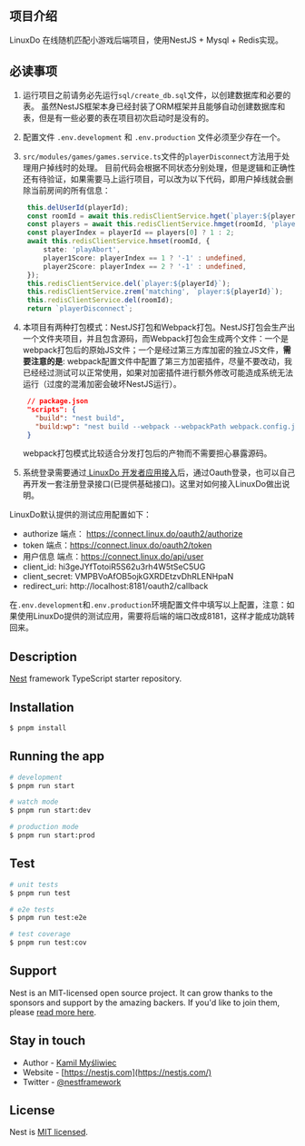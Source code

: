 ## 项目介绍
LinuxDo 在线随机匹配小游戏后端项目，使用NestJS + Mysql + Redis实现。

## 必读事项
1. 运行项目之前请务必先运行`sql/create_db.sql`文件，以创建数据库和必要的表。
   虽然NestJS框架本身已经封装了ORM框架并且能够自动创建数据库和表，但是有一些必要的表在项目初次启动时是没有的。
2. 配置文件 `.env.development` 和 `.env.production` 文件必须至少存在一个。
3. `src/modules/games/games.service.ts`文件的`playerDisconnect`方法用于处理用户掉线时的处理。
   目前代码会根据不同状态分别处理，但是逻辑和正确性还有待验证，如果需要马上运行项目，可以改为以下代码，即用户掉线就会删除当前房间的所有信息：
   ```ts
    this.delUserId(playerId);
    const roomId = await this.redisClientService.hget(`player:${playerId}`, 'roomId');
    const players = await this.redisClientService.hmget(roomId, 'player1', 'player2');
    const playerIndex = playerId == players[0] ? 1 : 2;
    await this.redisClientService.hmset(roomId, {
        state: 'playAbort',
        player1Score: playerIndex == 1 ? '-1' : undefined,
        player2Score: playerIndex == 2 ? '-1' : undefined,
    });
    this.redisClientService.del(`player:${playerId}`);
    this.redisClientService.zrem('matching', `player:${playerId}`);
    this.redisClientService.del(roomId);
    return `playerDisconnect`;
   ```
4. 本项目有两种打包模式：NestJS打包和Webpack打包。NestJS打包会生产出一个文件夹项目，并且包含源码，而Webpack打包会生成两个文件：一个是webpack打包后的原始JS文件；一个是经过第三方库加密的独立JS文件，**需要注意的是**: webpack配置文件中配置了第三方加密插件，尽量不要改动，我已经经过测试可以正常使用，如果对加密插件进行额外修改可能造成系统无法运行（过度的混淆加密会破坏NestJS运行）。
   ```json
    // package.json
    "scripts": {
      "build": "nest build",
      "build:wp": "nest build --webpack --webpackPath webpack.config.js",
    }
   ```

   webpack打包模式比较适合分发打包后的产物而不需要担心暴露源码。

5. 系统登录需要通过[ LinuxDo 开发者应用接入](https://connect.linux.do)后，通过Oauth登录，也可以自己再开发一套注册登录接口(已提供基础接口)。这里对如何接入LinuxDo做出说明。
   
  LinuxDo默认提供的测试应用配置如下：
  + authorize 端点： https://connect.linux.do/oauth2/authorize
  + token 端点：https://connect.linux.do/oauth2/token
  + 用户信息 端点：https://connect.linux.do/api/user
  + client_id: hi3geJYfTotoiR5S62u3rh4W5tSeC5UG
  + client_secret: VMPBVoAfOB5ojkGXRDEtzvDhRLENHpaN
  + redirect_uri: http://localhost:8181/oauth2/callback

  在`.env.development`和`.env.production`环境配置文件中填写以上配置，注意：如果使用LinuxDo提供的测试应用，需要将后端的端口改成8181，这样才能成功跳转回来。

## Description

[Nest](https://github.com/nestjs/nest) framework TypeScript starter repository.

## Installation

```bash
$ pnpm install
```

## Running the app

```bash
# development
$ pnpm run start

# watch mode
$ pnpm run start:dev

# production mode
$ pnpm run start:prod
```

## Test

```bash
# unit tests
$ pnpm run test

# e2e tests
$ pnpm run test:e2e

# test coverage
$ pnpm run test:cov
```

## Support

Nest is an MIT-licensed open source project. It can grow thanks to the sponsors and support by the amazing backers. If you'd like to join them, please [read more here](https://docs.nestjs.com/support).

## Stay in touch

- Author - [Kamil Myśliwiec](https://kamilmysliwiec.com)
- Website - [https://nestjs.com](https://nestjs.com/)
- Twitter - [@nestframework](https://twitter.com/nestframework)

## License

Nest is [MIT licensed](LICENSE).
